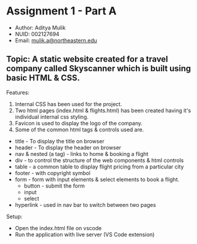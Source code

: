 
# Assignment 1 - Part A

- Author: Aditya Mulik
- NUID: 002127694
- Email: mulik.a@northeastern.edu

## Topic: A static website created for a travel company called Skyscanner which is built using basic HTML & CSS.

Features:

1. Internal CSS has been used for the project. 
2. Two html pages (index.html & flights.html) has been created having it's individual internal css styling.
3. Favicon is used to display the logo of the company.
4. Some of the common html tags & controls used are.
  - title - To display the title on browser
  - header - To display the header on browser
  - nav & nested (a tag) - links to home & booking a flight 
  - div - to control the structure of the web components & html controls
  - table - a common table to display flight pricing from a particular city
  - footer - with copyright symbol 
  - form - form with input elements & select elements to book a flight.
    - button - submit the form
    - input 
    - select
  - hyperlink - used in nav bar to switch between two pages

Setup:
- Open the index.html file on vscode
- Run the application with live server (VS Code extension)
